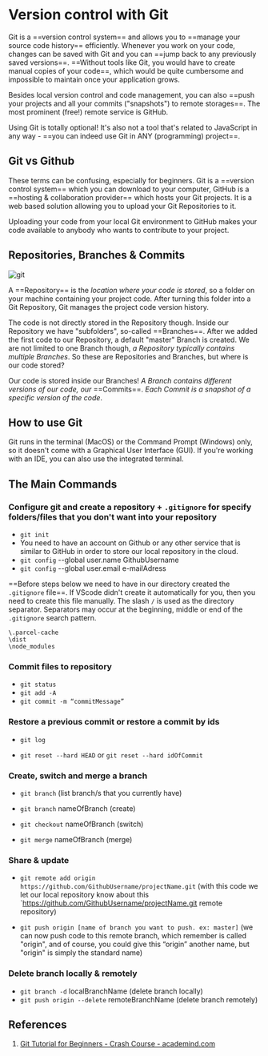 # Version control with Git

Git is a ==version control system== and allows you to ==manage your source code history== efficiently. Whenever you work on your code, changes can be saved with Git and you can ==jump back to any previously saved versions==. ==Without tools like Git, you would have to create manual copies of your code==, which would be quite cumbersome and impossible to maintain once your application grows.

Besides local version control and code management, you can also ==push your projects and all your commits ("snapshots") to remote storages==. The most prominent (free!) remote service is GitHub.

Using Git is totally optional! It's also not a tool that's related to JavaScript in any way - ==you can indeed use Git in ANY (programming) project==.

## Git vs Github

These terms can be confusing, especially for beginners. Git is a ==version control system== which you can download to your computer, GitHub is a ==hosting & collaboration provider== which hosts your Git projects. It is a web based solution allowing you to upload your Git Repositories to it.

Uploading your code from your local Git environment to GitHub makes your code available to anybody who wants to contribute to your project.

## Repositories, Branches & Commits

![git](../../img/git.webp)

A ==Repository== is the _location where your code is stored_, so a folder on your machine containing your project code. After turning this folder into a Git Repository, Git manages the project code version history.

The code is not directly stored in the Repository though. Inside our Repository we have "subfolders", so-called ==Branches==. After we added the first code to our Repository, a default "master" Branch is created. We are not limited to one Branch though, _a Repository typically contains multiple Branches_. So these are Repositories and Branches, but where is our code stored?

Our code is stored inside our Branches! _A Branch contains different versions of our code, our_ ==Commits==. _Each Commit is a snapshot of a specific version of the code_.

## How to use Git

Git runs in the terminal (MacOS) or the Command Prompt (Windows) only, so it doesn't come with a Graphical User Interface (GUI). If you're working with an IDE, you can also use the integrated terminal.

## The Main Commands

### Configure git and create a repository + `.gitignore` for specify folders/files that you don't want into your repository

- `git init`
- You need to have an account on Github or any other service that is similar to GitHub in order to store our local repository in the cloud.
- `git config` --global user.name GithubUsername
- `git config` --global user.email e-mailAdress

==Before steps below we need to have in our directory created the `.gitignore` file==. If VScode didn't create it automatically for you, then you need to create this file manually. The slash `/` is used as the directory separator. Separators may occur at the beginning, middle or end of the `.gitignore` search pattern.

```
\.parcel-cache
\dist
\node_modules
```

### Commit files to repository

- `git status`
- `git add -A`
- `git commit -m “commitMessage”`

### Restore a previous commit or restore a commit by ids

- `git log`

- `git reset --hard HEAD` or `git reset --hard idOfCommit`

### Create, switch and merge a branch

- `git branch` (list branch/s that you currently have)

- `git branch` nameOfBranch (create)

- `git checkout` nameOfBranch (switch)

- `git merge` nameOfBranch (merge)

### Share & update

- `git remote add origin https://github.com/GithubUsername/projectName.git`
  (with this code we let our local repository know about this `https://github.com/GithubUsername/projectName.git remote repository)

- `git push origin [name of branch you want to push. ex: master]`
  (we can now push code to this remote branch, which remember is called "origin", and of course, you could give this “origin” another name, but "origin" is simply the standard name)

### Delete branch locally & remotely

- `git branch -d` localBranchName (delete branch locally)
- `git push origin --delete` remoteBranchName (delete branch remotely)

## References

1. [Git Tutorial for Beginners - Crash Course - academind.com](https://academind.com/tutorials/git-the-basics)
